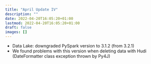 ```yaml
---
title: "April Update IV"
description: ""
date: 2022-04-20T16:05:20+01:00
lastmod: 2022-04-20T16:05:20+01:00
draft: false
images: []
---
```


- Data Lake: downgraded PySpark version to 3.1.2 (from 3.2.1)
- We found problems with this version when deleting data with Hudi (DateFormatter class  exception thrown by Py4J)